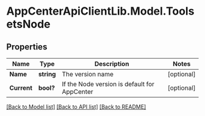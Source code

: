 # AppCenterApiClientLib.Model.ToolsetsNode
## Properties

Name | Type | Description | Notes
------------ | ------------- | ------------- | -------------
**Name** | **string** | The version name | [optional] 
**Current** | **bool?** | If the Node version is default for AppCenter | [optional] 

[[Back to Model list]](../README.md#documentation-for-models) [[Back to API list]](../README.md#documentation-for-api-endpoints) [[Back to README]](../README.md)

